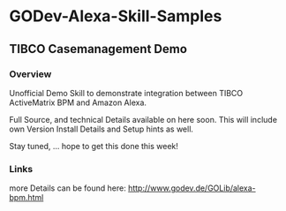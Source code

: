 # GODev-Alexa-Skill-Samples

## TIBCO Casemanagement Demo

### Overview
Unofficial Demo Skill to demonstrate integration between TIBCO ActiveMatrix BPM and Amazon Alexa.

Full Source, and technical Details available on here soon.
This will include own Version Install Details and Setup hints as well.

Stay tuned, ... hope to get this done this week!

### Links
more Details can be found here: http://www.godev.de/GOLib/alexa-bpm.html
